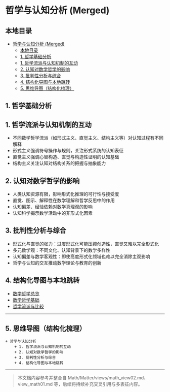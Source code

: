 # 哲学与认知分析 (Merged)

## 本地目录

- [哲学与认知分析 (Merged)](#哲学与认知分析-merged)
  - [本地目录](#本地目录)
  - [1. 哲学基础分析](#1-哲学基础分析)
  - [1. 哲学流派与认知机制的互动](#1-哲学流派与认知机制的互动)
  - [2. 认知对数学哲学的影响](#2-认知对数学哲学的影响)
  - [3. 批判性分析与综合](#3-批判性分析与综合)
  - [4. 结构化导图与本地跳转](#4-结构化导图与本地跳转)
  - [5. 思维导图（结构化梳理）](#5-思维导图结构化梳理)

## 1. 哲学基础分析

## 1. 哲学流派与认知机制的互动

- 不同数学哲学流派（如形式主义、直觉主义、结构主义等）对认知过程有不同解释
- 形式主义强调符号操作与规则，关注形式系统的认知表征
- 直觉主义强调心智构造、直觉与构造性证明的认知基础
- 结构主义关注认知对结构关系的把握与抽象能力

## 2. 认知对数学哲学的影响

- 人类认知资源有限，影响形式化推理的可行性与接受度
- 直觉、图示、解释性在数学理解和哲学反思中的作用
- 认知偏差、经验依赖对数学真理观的影响
- 认知科学揭示数学活动中的非形式化因素

## 3. 批判性分析与综合

- 形式化与直觉的张力：过度形式化可能压抑创造性，直觉又难以完全形式化
- 多元数学观：不同文化、认知背景下的数学多样性
- 认知偏差与数学客观性：即使高度形式化领域也难以完全消除主观影响
- 哲学与认知的交互推动数学理论与教育的创新

## 4. 结构化导图与本地跳转

- [数学哲学总览](./00-数学哲学总览.md)
- [数学哲学基础](./01-数学哲学基础.md)
- [哲学流派与比较](./02-哲学流派与比较.md)

---

## 5. 思维导图（结构化梳理）

```text
+ 哲学与认知分析
    + 1. 哲学流派与认知机制的互动
    + 2. 认知对数学哲学的影响
    + 3. 批判性分析与综合
    + 4. 结构化导图与本地跳转
```

---

> 本文档内容参考并整合自 Math/Matter/views/math_view02.md、view_math01.md 等，后续将持续补充交叉引用与多表征内容。
